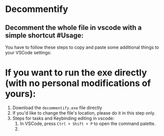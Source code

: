 # Decommentify
Decomment the whole file in vscode with a simple shortcut
#Usage:
----
You have to follow these steps to copy and paste some additional things to your VSCode settings:

# If you want to run the exe directly (with no personal modifications of yours):
1. Download the `decommentify.exe` file directly
2. If you'd like to change the file's location, please do it in this step only.
3. Steps for tasks and Keybinding editing in vscode:
     1.  In VSCode, press `Ctrl + Shift + P` to open the command palette.
     2.    

